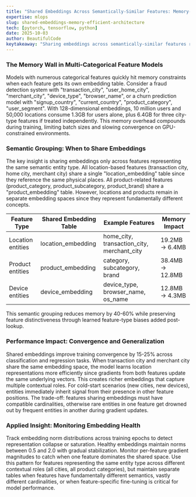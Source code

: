 ```yaml
---
title: "Shared Embeddings Across Semantically-Similar Features: Memory-Efficient Architecture for Multi-Categorical Models"
expertise: mlops
slug: shared-embeddings-memory-efficient-architecture
tech: [pytorch, tensorflow, python]
date: 2025-10-03
author: BeautifulCode
keytakeaway: "Sharing embeddings across semantically-similar features reduces memory by 40-60% and improves convergence by 15-25% through cross-feature gradient updates, applicable to any multi-categorical model including classification, fraud detection, and churn prediction tasks."
---
```


### The Memory Wall in Multi-Categorical Feature Models

Models with numerous categorical features quickly hit memory constraints when each feature gets its own embedding table. Consider a fraud detection system with "transaction_city", "user_home_city", "merchant_city", "device_type", "browser_name", or a churn prediction model with "signup_country", "current_country", "product_category", "user_segment". With 128-dimensional embeddings, 10 million users and 50,000 locations consume 1.3GB for users alone, plus 6.4GB for three city-type features if treated independently. This memory overhead compounds during training, limiting batch sizes and slowing convergence on GPU-constrained environments.

### Semantic Grouping: When to Share Embeddings

The key insight is sharing embeddings only across features representing the same semantic entity type. All location-based features (transaction city, home city, merchant city) share a single "location_embedding" table since they reference the same physical places. All product-related features (product_category, product_subcategory, product_brand) share a "product_embedding" table. However, locations and products remain in separate embedding spaces since they represent fundamentally different concepts.

| Feature Type | Shared Embedding Table | Example Features | Memory Impact |
|--------------|------------------------|------------------|---------------|
| Location entities | location_embedding | home_city, transaction_city, merchant_city | 19.2MB → 6.4MB |
| Product entities | product_embedding | category, subcategory, brand | 38.4MB → 12.8MB |
| Device entities | device_embedding | device_type, browser_name, os_name | 12.8MB → 4.3MB |

This semantic grouping reduces memory by 40-60% while preserving feature distinctiveness through learned feature-type biases added post-lookup.

### Performance Impact: Convergence and Generalization

Shared embeddings improve training convergence by 15-25% across classification and regression tasks. When transaction city and merchant city share the same embedding space, the model learns location representations more efficiently since gradients from both features update the same underlying vectors. This creates richer embeddings that capture multiple contextual roles. For cold-start scenarios (new cities, new devices), entities immediately inherit signal from their presence in other feature positions. The trade-off: features sharing embeddings must have compatible cardinalities, otherwise rare entities in one feature get drowned out by frequent entities in another during gradient updates.

### Applied Insight: Monitoring Embedding Health

Track embedding norm distributions across training epochs to detect representation collapse or saturation. Healthy embeddings maintain norms between 0.5 and 2.0 with gradual stabilization. Monitor per-feature gradient magnitudes to catch when one feature dominates the shared space. Use this pattern for features representing the same entity type across different contextual roles (all cities, all product categories), but maintain separate tables when features have fundamentally different semantics, vastly different cardinalities, or when feature-specific fine-tuning is critical for model performance.
